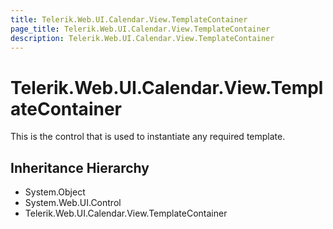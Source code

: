 ```yaml
---
title: Telerik.Web.UI.Calendar.View.TemplateContainer
page_title: Telerik.Web.UI.Calendar.View.TemplateContainer
description: Telerik.Web.UI.Calendar.View.TemplateContainer
---
```


# Telerik.Web.UI.Calendar.View.TemplateContainer

This is the control that is used to instantiate any required template.

## Inheritance Hierarchy

* System.Object
* System.Web.UI.Control
* Telerik.Web.UI.Calendar.View.TemplateContainer


